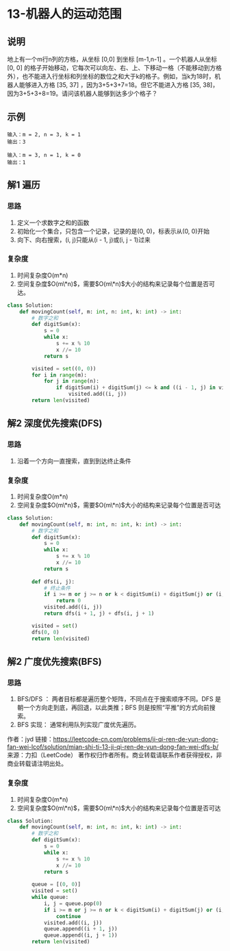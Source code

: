 # 13-机器人的运动范围

## 说明

地上有一个m行n列的方格，从坐标 [0,0] 到坐标 [m-1,n-1] 。一个机器人从坐标 [0, 0] 的格子开始移动，它每次可以向左、右、上、下移动一格（不能移动到方格外），也不能进入行坐标和列坐标的数位之和大于k的格子。例如，当k为18时，机器人能够进入方格 [35, 37] ，因为3+5+3+7=18。但它不能进入方格 [35, 38]，因为3+5+3+8=19。请问该机器人能够到达多少个格子？

## 示例

```
输入：m = 2, n = 3, k = 1
输出：3

输入：m = 3, n = 1, k = 0
输出：1
```

## 解1 遍历

### 思路
1. 定义一个求数字之和的函数
2. 初始化一个集合，只包含一个记录，记录的是(0, 0)，标表示从(0, 0)开始
3. 向下、向右搜索，(i, j)只能从(i - 1, j)或(i, j - 1)过来

### 复杂度
1. 时间复杂度O(m*n)
2. 空间复杂度$O(m\*n)$，需要$O(m\*n)$大小的结构来记录每个位置是否可达。

```python
class Solution:
    def movingCount(self, m: int, n: int, k: int) -> int:
        # 数字之和
        def digitSum(x):
            s = 0
            while x:
                s += x % 10
                x //= 10
            return s

        visited = set((0, 0))
        for i in range(m):
            for j in range(n):
                if digitSum(i) + digitSum(j) <= k and ((i - 1, j) in visited or (i, j - 1) in visited):
                    visited.add((i, j))
        return len(visited)
```

## 解2 深度优先搜索(DFS)

### 思路
1. 沿着一个方向一直搜索，直到到达终止条件

### 复杂度
1. 时间复杂度O(m*n)
2. 空间复杂度$O(m\*n)$，需要$O(m\*n)$大小的结构来记录每个位置是否可达

```python
class Solution:
    def movingCount(self, m: int, n: int, k: int) -> int:
        # 数字之和
        def digitSum(x):
            s = 0
            while x:
                s += x % 10
                x //= 10
            return s
        
        def dfs(i, j):
            # 终止条件
            if i >= m or j >= n or k < digitSum(i) + digitSum(j) or (i, j) in visited:
                return 0
            visited.add((i, j))
            return dfs(i + 1, j) + dfs(i, j + 1)

        visited = set()
        dfs(0, 0)
        return len(visited)
```

## 解2 广度优先搜索(BFS)

### 思路
1. BFS/DFS ： 两者目标都是遍历整个矩阵，不同点在于搜索顺序不同。DFS 是朝一个方向走到底，再回退，以此类推；BFS 则是按照“平推”的方式向前搜索。
2. BFS 实现： 通常利用队列实现广度优先遍历。

作者：jyd
链接：https://leetcode-cn.com/problems/ji-qi-ren-de-yun-dong-fan-wei-lcof/solution/mian-shi-ti-13-ji-qi-ren-de-yun-dong-fan-wei-dfs-b/
来源：力扣（LeetCode）
著作权归作者所有。商业转载请联系作者获得授权，非商业转载请注明出处。

### 复杂度
1. 时间复杂度O(m*n)
2. 空间复杂度$O(m\*n)$，需要$O(m\*n)$大小的结构来记录每个位置是否可达

```python
class Solution:
    def movingCount(self, m: int, n: int, k: int) -> int:
        # 数字之和
        def digitSum(x):
            s = 0
            while x:
                s += x % 10
                x //= 10
            return s
        
        queue = [(0, 0)]
        visited = set()
        while queue:
            i, j = queue.pop(0)
            if i >= m or j >= n or k < digitSum(i) + digitSum(j) or (i, j) in visited:
                continue
            visited.add((i, j))
            queue.append((i + 1, j))
            queue.append((i, j + 1))
        return len(visited)
```